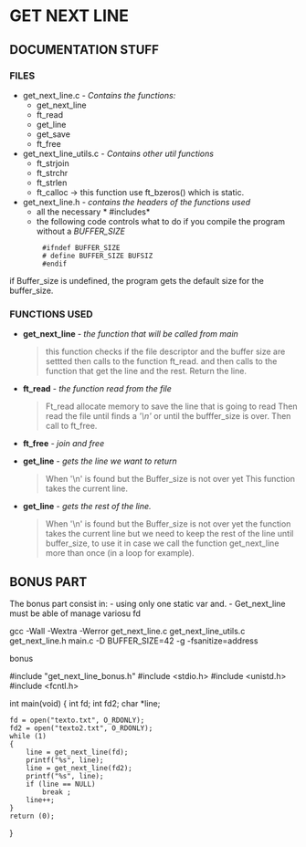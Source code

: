 # GET NEXT LINE

## DOCUMENTATION STUFF
### FILES
- get_next_line.c - *Contains the functions:*
	- get_next_line
	- ft_read
	- get_line
	- get_save
	- ft_free
- get_next_line_utils.c - *Contains other util functions*
	- ft_strjoin
	- ft_strchr
	- ft_strlen
	- ft_calloc -> this function use ft_bzeros() which is static.
- get_next_line.h - *contains the headers of the functions used*
	- all the necessary * #includes*
	- the following code controls what to do if you compile the program 
	without a *BUFFER_SIZE*
```
		#ifndef BUFFER_SIZE
		# define BUFFER_SIZE BUFSIZ
		#endif
```
if Buffer_size is undefined, the program gets the default size for the buffer_size. 
### FUNCTIONS USED
- **get_next_line** - *the function that will be called from main*    
	>this function checks if the file descriptor and the buffer size are settted
    then calls to the function ft_read.
    and then calls to the function that get the line and the rest.
    Return the line.

- **ft_read** - *the function read from the file*   
	>Ft_read allocate memory to save the line that is going to read
	Then read the file until finds a *'\n'* or until the bufffer_size is over.
	Then call to ft_free.

- **ft_free** - *join and free*

- **get_line** - *gets the line we want to return*
	>When '\n' is found but the Buffer_size is not over yet This function takes the current line.

- **get_line** - *gets the rest of the line.*   
	>When '\n' is found but the Buffer_size is not over yet the function takes the current line
	but we need to keep the rest of the line until buffer_size, to use it in case we call the
	function get_next_line more than once (in a loop for example).

## BONUS PART
The bonus part consist in:
	- using only one static var and.
	- Get_next_line must be able of manage variosu fd 

gcc -Wall -Wextra -Werror get_next_line.c get_next_line_utils.c get_next_line.h main.c -D BUFFER_SIZE=42 -g -fsanitize=address

bonus

#include "get_next_line_bonus.h"
#include <stdio.h>
#include <unistd.h>
#include <fcntl.h>

int	main(void)
{
	int		fd;
	int		fd2;
	char	*line;

	fd = open("texto.txt", O_RDONLY);
	fd2 = open("texto2.txt", O_RDONLY);
	while (1)
	{
		line = get_next_line(fd);
		printf("%s", line);
		line = get_next_line(fd2);
		printf("%s", line);
		if (line == NULL)
			break ;
		line++;
	}
	return (0);
}


